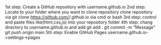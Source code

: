 1st step: Create a GitHub repository with username.github.io
2nd step: Locate to your folder where you want to clone repository
 clone repository via git clone https://github.com/<yourusername>/<yourusername>.github.io via cmd or bash
 3rd step: control and paste files like(html,css,js) into your repository folder
 4th step: chang directory to username.github.io and add
 git add .
git commit -m "Message"
git push origin main
5th step: Enable GitHub Pages
username.github.io->settings->pages


